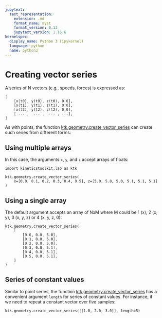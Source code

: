 ```yaml
---
jupytext:
  text_representation:
    extension: .md
    format_name: myst
    format_version: 0.13
    jupytext_version: 1.16.6
kernelspec:
  display_name: Python 3 (ipykernel)
  language: python
  name: python3
---
```


# Creating vector series

A series of N vectors (e.g., speeds, forces) is expressed as:

    [
        [x(t0), y(t0), z(t0), 0.0],
        [x(t1), y(t1), z(t1), 0.0],
        [x(t2), y(t2), z(t2), 0.0],
        [ ... ,  ... ,  ... , ...],
    ]

As with points, the function [ktk.geometry.create_vector_series](api/ktk.geometry.create_vector_series.rst) can create such series from different forms:

## Using multiple arrays

In this case, the arguments `x`, `y`, and `z` accept arrays of floats:

```{code-cell} ipython3
import kineticstoolkit.lab as ktk

ktk.geometry.create_vector_series(
    x=[0.0, 0.1, 0.2, 0.3, 0.4, 0.5], z=[5.0, 5.0, 5.0, 5.1, 5.1, 5.1]
)
```

## Using a single array

The default argument accepts an array of NxM where M could be 1 (x), 2 (x, y), 3 (x, y, z) or 4 (x, y, z, 0):

```{code-cell} ipython3
ktk.geometry.create_vector_series(
    [
        [0.0, 0.0, 5.0],
        [0.1, 0.0, 5.0],
        [0.2, 0.0, 5.0],
        [0.3, 0.0, 5.1],
        [0.4, 0.0, 5.1],
        [0.5, 0.0, 5.1],
    ]
)
```

## Series of constant values

Similar to point series, the function [ktk.geometry.create_vector_series](api/ktk.geometry.create_vector_series.rst) has a convenient argument `length` for series of constant values. For instance, if we need to repeat a constant vector over five samples:

```{code-cell} ipython3
ktk.geometry.create_vector_series([[1.0, 2.0, 3.0]], length=5)
```

